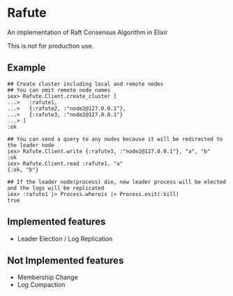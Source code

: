 # Rafute

An implementation of Raft Consensus Algorithm in Elixir

This is not for production use.

## Example

```
## Create cluster including local and remote nodes 
## You can omit remote node names 
iex> Rafute.Client.create_cluster [
...>   :rafute1,
...>   {:rafute2, :"node2@127.0.0.1"},
...>   {:rafute3, :"node2@127.0.0.1"}
...> ]
:ok

## You can send a query to any nodes because it will be redirected to the leader node  
iex> Rafute.Client.write {:rafute3, :"node2@127.0.0.1"}, "a", "b"
:ok
iex> Rafute.Client.read :rafute1, "a"
{:ok, "b"}

## If the leader node(process) die, new leader process will be elected and the logs will be replicated
iex> :rafute1 |> Process.whereis |> Process.exit(:kill)
true
```

## Implemented features
* Leader Election / Log Replication

## Not Implemented features
* Membership Change
* Log Compaction
